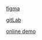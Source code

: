 [figma](https://www.figma.com/file/WbzfmQbtikhwH43a9Lx5de/Citizen-Remote-(Copy)?node-id=178%3A7581)

[gitLab](https://gitlab.com/VVadis/cr)

[online demo](http://ngvad.pp.ua/)
